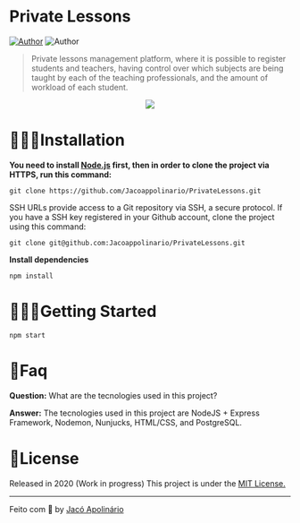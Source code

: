 # Private Lessons

[![Author](https://img.shields.io/badge/author-Jacoappolinario-00E88F?style=flat-square)](https://github.com/Jacoappolinario)
![Author](https://img.shields.io/badge/Languages-3-%2300E88F)


> Private lessons management platform, where it is possible to register students and teachers, having control over which subjects are being taught by each of the teaching professionals, and the amount of workload of each student.

<p align="center">
  <img align="center" src="https://i.ibb.co/f2XM06d/Captura-de-tela-2020-10-11-185952.png" border="0">
</p>

# 👷🏾‍♂️Installation
**You need to install [Node.js](https://nodejs.org/en/download/) first, then in order to clone the project via HTTPS, run this command:**

```git clone https://github.com/Jacoappolinario/PrivateLessons.git```

SSH URLs provide access to a Git repository via SSH, a secure protocol. If you have a SSH key registered in your Github account, clone the project using this command:

```git clone git@github.com:Jacoappolinario/PrivateLessons.git```

**Install dependencies**

```npm install```

# 🏃🏾‍♂️Getting Started

```npm start```

# 📮Faq

**Question:** What are the tecnologies used in this project?

**Answer:** The tecnologies used in this project are NodeJS + Express Framework, Nodemon, Nunjucks, HTML/CSS, and PostgreSQL.

# 📕License

Released in 2020 (Work in progress) This project is under the [MIT License.](/LICENSE)

---

Feito com 💙 by [Jacó Apolinário](https://github.com/Jacoappolinario/)

